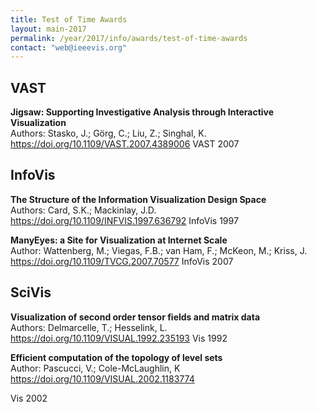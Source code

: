 ```yaml
---
title: Test of Time Awards
layout: main-2017
permalink: /year/2017/info/awards/test-of-time-awards
contact: "web@ieeevis.org"
---
```


## VAST

**Jigsaw: Supporting Investigative Analysis through Interactive Visualization**
<br/>
Authors: Stasko, J.; Görg, C.; Liu, Z.; Singhal, K.
<a href="https://doi.org/10.1109/VAST.2007.4389006"> https://doi.org/10.1109/VAST.2007.4389006 </a>
VAST 2007
<br/>

<!--- Jigsaw is a visual analytics system, developed by the Georgia Institute of Technology, for enabling analysts and researchers to explore, analyze, and make sense of document collections. This 2007 VAST paper, co-authored by John Stasko, Carsten Görg, Zhicheng Liu, and Kanupriya Singhal, brought Jigsaw to light for the first time. Since then, the software has been used extensively by investigators, analysts, and researchers in many fields, including visualization, text analysis, journalism, law enforcement, finance, and so on According to Google Scholar, the paper has received over 400 citations. While a number of papers published in IEEE VAST 2007 have made significant impact because of their novel scientific contributions, this VAST paper on Jigsaw stands the test of the time with the highest impact. -->

## InfoVis

**The Structure of the Information Visualization Design Space**
<br/>
Authors: Card, S.K.; Mackinlay, J.D.
<a href="https://doi.org/10.1109/INFVIS.1997.636792"> https://doi.org/10.1109/INFVIS.1997.636792 </a>
InfoVis 1997
<br/>

<!--- A unanimous choice amongst panel members and an enjoyable read, from which each of us learned things we had not thought of recently. Card and Mackinlay introduce a model of the visualization design space that is revealing and helps with description and explanation. It's relevant today and useful to apply this to some of the visualization that has developed in the last couple of decades. Really, the paper is well worth reading again  - please have a look.
The work has had a big influence on future papers - and is in effect an early characterization of the kind of work that many of us have attempted since.
Other papers that describe processes and areas of influence followed the lead of this seminal piece of work that mapped the design space explicitly, described and differentiated idioms and dealt with geographic coordinates specifically.
Card and Mackinlay really helped the community understand what visualization was all about and their paper and approach have had lasting effect.
As we said, the notation can be usefully applied to current visualization techniques to describe them, compare them and give us traction as we begin to explain why particular locations in the visualization design space may be appropriate in certain contexts. -->

**ManyEyes: a Site for Visualization at Internet Scale**
<br/>
Author: Wattenberg, M.; Viegas, F.B.; van Ham, F.; McKeon, M.; Kriss, J.
<a href="https://doi.org/10.1109/TVCG.2007.70577"> https://doi.org/10.1109/TVCG.2007.70577 </a>
InfoVis 2007
<br/>

<!--- The ManyEyes project, which this paper describes, has been impactful in many ways. The most straight forward are its citations, 671 in total, 48 at VIS. The ToT 2007 committee was unanimous in its decision. We think that beyond the citations this paper has had a huge impact, on the research community, on the information visualization industry, and on the general public. ManyEyes was on the vanguard of the research community starting to think more broadly about what kind of people might make use of an information visualization.  Rather than domain experts, ManyEyes was designed for the general public. People could use the ManyEyes website, upload their own data, choose one of several templates, and create a visualization of their own. This led the research community to think about personal visualizations for individuals’ own data, spurred emphasis on collaborative visualization, and about the importance of visualization on the web. It has had impact industry in that now both Tableau (via Tableau Public) and Microsoft (Via Power BI) have their own data tools for public use. However, we think that the impact on the general population might be most important. This paper had led the ideas about rise of social computing and the importance of data and visualization to people in general – or more specifically, introduced ideas about the democratization of data and visualization. -->

## SciVis

**Visualization of second order tensor fields and matrix data**
<br/>
Authors: Delmarcelle, T.; Hesselink, L.
<a href="https://doi.org/10.1109/VISUAL.1992.235193"> https://doi.org/10.1109/VISUAL.1992.235193 </a>
Vis 1992
<br/>

**Efficient computation of the topology of level sets**
<br/>
Author: Pascucci, V.; Cole-McLaughlin, K
<a href="https://doi.org/10.1109/VISUAL.2002.1183774"> https://doi.org/10.1109/VISUAL.2002.1183774 </a>

Vis 2002
<br/>

